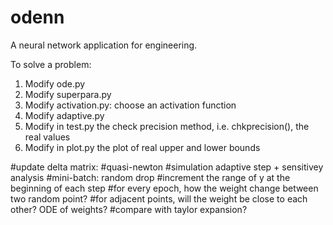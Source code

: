 # odenn
A neural network application for engineering.


To solve a problem:
1. Modify ode.py
2. Modify superpara.py
3. Modify activation.py: choose an activation function
4. Modify adaptive.py
5. Modify in test.py the check precision method, i.e. chkprecision(), the real values
6. Modify in plot.py the plot of real upper and lower bounds


#update delta matrix: 
#quasi-newton
#simulation adaptive step + sensitivey analysis
#mini-batch: random drop
#increment the range of y at the beginning of each step
#for every epoch, how the weight change between two random point?
#for adjacent points, will the weight be close to each other? ODE of weights?
#compare with taylor expansion? 